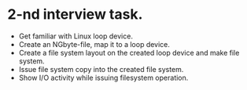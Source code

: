 # 2-nd interview task.

* Get familiar with Linux loop device.
*	Create an NGbyte-file, map it to a loop device.
* Create a file system layout on the created loop device and make file system.
* Issue file system copy into the created file system.
* Show I/O activity while issuing filesystem operation.
